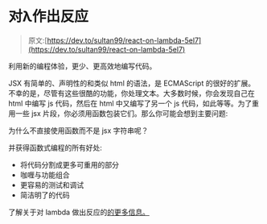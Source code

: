 # 对λ作出反应

> 原文:[https://dev.to/sultan99/react-on-lambda-5el7](https://dev.to/sultan99/react-on-lambda-5el7)

利用新的编程体验，更少、更高效地编写代码。

JSX 有简单的、声明性的和类似 html 的语法，是 ECMAScript 的很好的扩展。不幸的是，尽管有这些很酷的功能，你处理文本。大多数时候，你会发现自己在 html 中编写 js 代码，然后在 html 中又编写了另一个 js 代码，如此等等。为了重用一些 jsx 片段，你必须用函数包装它们。那么你可能会想到主要问题:

为什么不直接使用函数而不是 jsx 字符串呢？

并获得函数式编程的所有好处:

*   将代码分割成更多可重用的部分
*   咖喱与功能组合
*   更容易的测试和调试
*   简洁明了的代码

了解关于对 lambda 做出反应的[的更多信息。](https://github.com/sultan99/react-on-lambda)